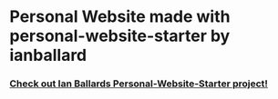 # Personal Website made with personal-website-starter by ianballard

### [Check out Ian Ballards Personal-Website-Starter project!](https://github.com/ianballard/personal-website-starter)



